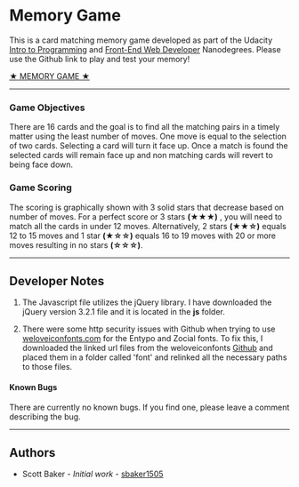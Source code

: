 # Memory Game
This is a card matching memory game developed as part of the Udacity [Intro to Programming](https://www.udacity.com/course/intro-to-programming-nanodegree--nd000) and [Front-End Web Developer](https://www.udacity.com/course/front-end-web-developer-nanodegree--nd001) Nanodegrees. Please use the Github link to play and test your memory!

[★ MEMORY GAME ★](https://sbaker1505.github.io/Match_Game/)

---

### Game Objectives
There are 16 cards and the goal is to find all the matching pairs in a timely matter using the least number of moves. One move is equal to the selection of two cards. Selecting a card will turn it face up. Once a match is found the selected cards will remain face up and non matching cards will revert to being face down.

### Game Scoring
The scoring is graphically shown with 3 solid stars that decrease based on number of moves. For a perfect score or 3 stars **(★★★)** , you will need to match all the cards in under 12 moves. Alternatively, 2 stars **(★★☆)** equals 12 to 15 moves and 1 star **(★☆☆)** equals 16 to 19 moves with 20 or more moves resulting in no stars **(☆☆☆)**.

---

## Developer Notes
1. The Javascript file utilizes the jQuery library. I have downloaded the jQuery version 3.2.1 file and it is located in the **js** folder.

1. There were some http security issues with Github when trying to use [weloveiconfonts.com](http://weloveiconfonts.com) for the Entypo and Zocial fonts. To fix this, I downloaded the linked url files from the weloveiconfonts [Github](https://github.com/TimPietrusky/weloveiconfonts) and placed them in a folder called 'font' and relinked all the necessary paths to those files.  

#### Known Bugs
There are currently no known bugs. If you find one, please leave a comment describing the bug.

---
## Authors
* Scott Baker - _Initial work_ - [sbaker1505](https://github.com/sbaker1505)
